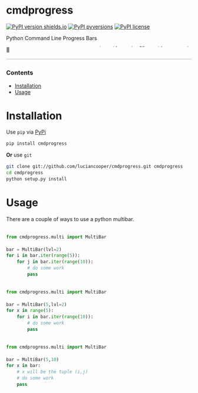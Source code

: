
# cmdprogress

[![PyPI version shields.io](https://img.shields.io/pypi/v/cmdprogress.svg)](https://pypi.python.org/pypi/cmdprogress/)
[![PyPI pyversions](https://img.shields.io/pypi/pyversions/cmdprogress.svg)](https://pypi.python.org/pypi/cmdprogress/)
[![PyPI license](https://img.shields.io/pypi/l/cmdprogress.svg)](https://pypi.python.org/pypi/cmdprogress/)

Python Command Line Progress Bars

![Multi Bar](https://raw.githubusercontent.com/luciancooper/cmdprogress/master/multi_demo.gif)

### Contents
* [Installation](#installation)
* [Usage](#usage)

# Installation

Use `pip` via [PyPi](https://pypi.org)

```bash
pip install cmdprogress
```

**Or** use `git`

```bash
git clone git://github.com/luciancooper/cmdprogress.git cmdprogress
cd cmdprogress
python setup.py install
```

# Usage

There are a couple of ways to use a python multibar.
```python

from cmdprogress.multi import MultiBar

bar = MultiBar(lvl=2)
for i in bar.iter(range(5)):
    for j in bar.iter(range(10)):
        # do some work
        pass

```


```python

from cmdprogress.multi import MultiBar

bar = MultiBar(5,lvl=2)
for x in range(5):
    for i in bar.iter(range(10)):
        # do some work
        pass

```


```python

from cmdprogress.multi import MultiBar

bar = MultiBar(5,10)
for x in bar:
    # x will be the tuple (i,j)
    # do some work
    pass

```
